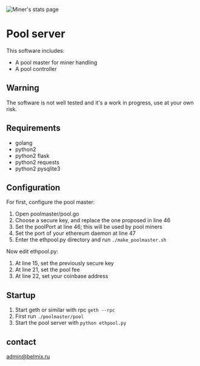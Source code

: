 ![Miner's stats page](https://raw.githubusercontent.com/belmix/Ethereum-pool/master/pool_main_eth.png)
# Pool server

This software includes:
* A pool master for miner handling
* A pool controller

## Warning

The software is not well tested and it's a work in progress, use at your own risk.

## Requirements

* golang
* python2
* python2 flask
* python2 requests
* python2 pysqlite3

## Configuration

For first, configure the pool master:

1. Open poolmaster/pool.go
2. Choose a secure key, and replace the one proposed in line 46
3. Set the poolPort at line 46; this will be used by pool miners
4. Set the port of your ethereum daemon at line 47
5. Enter the ethpool.py directory and run ``` ./make_poolmaster.sh ```

Now edit ethpool.py:

1. At line 15, set the previously secure key
2. At line 21, set the pool fee
3. At line 22, set your coinbase address

## Startup

1. Start geth or similar with rpc ``` geth --rpc ```
2. First run ``` ./poolmaster/pool ```
3. Start the pool server with ``` python ethpool.py ```

## contact 
admin@belmix.ru
